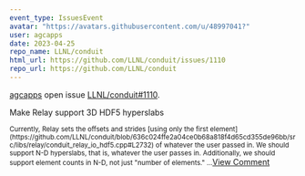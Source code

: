 ```yaml
---
event_type: IssuesEvent
avatar: "https://avatars.githubusercontent.com/u/48997041?"
user: agcapps
date: 2023-04-25
repo_name: LLNL/conduit
html_url: https://github.com/LLNL/conduit/issues/1110
repo_url: https://github.com/LLNL/conduit
---
```


<a href='https://github.com/agcapps' target='_blank'>agcapps</a> open issue <a href='https://github.com/LLNL/conduit/issues/1110' target='_blank'>LLNL/conduit#1110</a>.

<p>Make Relay support 3D HDF5 hyperslabs</p><small>Currently, Relay sets the offsets and strides [using only the first element](https://github.com/LLNL/conduit/blob/636c024ffe2a04ce0b68a818f4d65cd355de96bb/src/libs/relay/conduit_relay_io_hdf5.cpp#L2732) of whatever the user passed in.  We should support N-D hyperslabs, that is, whatever the user passes in.  Additionally, we should support element counts in N-D, not just "number of elements."...</small><a href='https://github.com/LLNL/conduit/issues/1110' target='_blank'>View Comment</a>